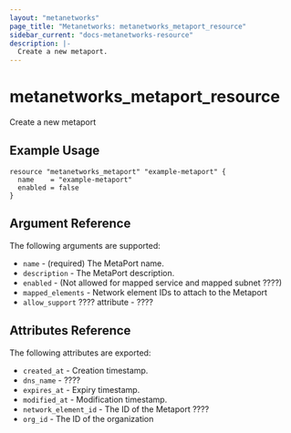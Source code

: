 ```yaml
---
layout: "metanetworks"
page_title: "Metanetworks: metanetworks_metaport_resource"
sidebar_current: "docs-metanetworks-resource"
description: |-
  Create a new metaport.
---
```


# metanetworks_metaport_resource

Create a new metaport

## Example Usage

```hcl
resource "metanetworks_metaport" "example-metaport" {
  name    = "example-metaport"
  enabled = false
}
```

## Argument Reference

The following arguments are supported:

* `name` - (required) The MetaPort name.
* `description` - The MetaPort description.
* `enabled` - (Not allowed for mapped service and mapped subnet ????)
* `mapped_elements` - Network element IDs to attach to the Metaport
* `allow_support` ???? attribute - ????

## Attributes Reference

The following attributes are exported:

* `created_at` - Creation timestamp.
* `dns_name` - ????
* `expires_at` - Expiry timestamp.
* `modified_at` - Modification timestamp.
* `network_element_id` - The ID of the Metaport ????
* `org_id` - The ID of the organization
